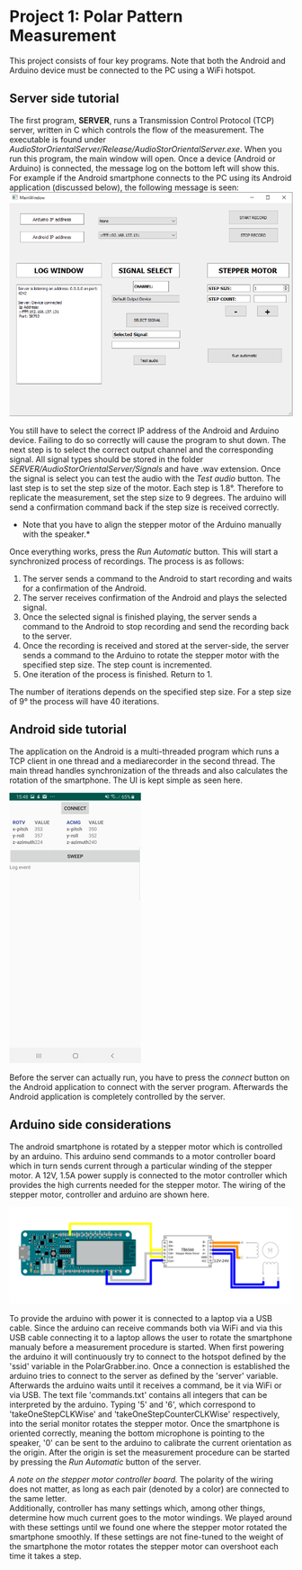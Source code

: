# Project 1: Polar Pattern Measurement
This project consists of four key programs. Note that both the Android and Arduino device must be connected to the PC using a WiFi hotspot.

## Server side tutorial
The first program, **SERVER**, runs a Transmission Control Protocol (TCP) server, written in C which controls the flow of the measurement.
The executable is found under *AudioStorOrientalServer/Release/AudioStorOrientalServer.exe*. When you run this program, the main window will open. Once a device (Android or Arduino) is connected, the message log on the bottom left will show this.
For example if the Android smartphone connects to the PC using its Android application (discussed below), the following message is seen:
![](images/mainwindow.PNG)

You still have to select the correct IP address of the Android and Arduino device. Failing to do so correctly will cause the program to shut down.
The next step is to select the correct output channel and the corresponding signal. All signal types should be stored in the folder *SERVER/AudioStorOrientalServer/Signals* and have .wav extension. 
Once the signal is select you can test the audio with the *Test audio* button.
The last step is to set the step size of the motor. Each step is 1.8°. Therefore to replicate the measurement, set the step size to 9 degrees. The arduino will send a confirmation command back if the step size is received correctly. 

* Note that you have to align the stepper motor of the Arduino manually with the speaker.*

Once everything works, press the *Run Automatic* button. This will start a synchronized process of recordings.
The process is as follows:
<ol>
  <li> The server sends a command to the Android to start recording and waits for a confirmation of the Android.</li>
  <li> The server receives confirmation of the Android and plays the selected signal. </li>
  <li> Once the selected signal is finished playing, the server sends a command to the Android to stop recording and send the recording back to the server. </li>
  <li> Once the recording is received and stored at the server-side, the server sends a command to the Arduino to rotate the stepper motor with the specified step size. The step count is incremented. </li>
  <li> One iteration of the process is finished. Return to 1. </li>
</ol>
The number of iterations depends on the specified step size. For a step size of 9° the process will have 40 iterations.
  
## Android side tutorial
The application on the Android is a multi-threaded program which runs a TCP client in one thread and a mediarecorder in the second thread. The main thread handles synchronization of the threads and also calculates the rotation of the smartphone.
The UI is kept simple as seen here.

![](images/android.png)

Before the server can actually run, you have to press the *connect* button on the Android application to connect with the server program.
Afterwards the Android application is completely controlled by the server.

## Arduino side considerations
The android smartphone is rotated by a stepper motor which is controlled by an arduino. This arduino send commands to a motor controller board which in turn sends current through a particular winding of the stepper motor.
A 12V, 1.5A power supply is connected to the motor controller which provides the high currents needed for the stepper motor.
The wiring of the stepper motor, controller and arduino are shown here.

![](images/wiring.png)

To provide the arduino with power it is connected to a laptop via a USB cable. Since the arduino can receive commands both via WiFi and via this USB cable connecting it to a laptop allows the user to rotate the smartphone manualy before a measurement procedure is started.
When first powering the arduino it will continuously try to connect to the hotspot defined by the 'ssid' variable in the PolarGrabber.ino.
Once a connection is established the arduino tries to connect to the server as defined by the 'server' variable. 
Afterwards the arduino waits until it receives a command, be it via WiFi or via USB.
The text file 'commands.txt' contains all integers that can be interpreted by the arduino. Typing '5' and '6', which correspond to 'takeOneStepCLKWise' and 'takeOneStepCounterCLKWise' respectively, into the serial monitor rotates the stepper motor. 
Once the smartphone is oriented correctly, meaning the bottom microphone is pointing to the speaker, '0' can be sent to the arduino to calibrate the current orientation as the origin. 
After the origin is set the measurement procedure can be started by pressing the *Run Automatic* button of the server.

*A note on the stepper motor controller board.* 
The polarity of the wiring does not matter, as long as each pair (denoted by a color) are connected to the same letter. <br>
Additionally, controller has many settings which, among other things, determine how much current goes to the motor windings. We played around with these settings until we found one where the stepper motor rotated the smartphone smoothly. If these settings are not fine-tuned to the weight of the smartphone the motor rotates the stepper motor can overshoot each time it takes a step.
